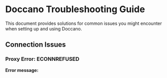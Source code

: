 # Doccano Troubleshooting Guide

This document provides solutions for common issues you might encounter when setting up and using Doccano.

## Connection Issues

### Proxy Error: ECONNREFUSED

**Error message:**
